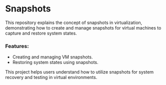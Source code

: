 # Snapshots

This repository explains the concept of snapshots in virtualization, demonstrating how to create and manage snapshots for virtual machines to capture and restore system states.

### Features:
- Creating and managing VM snapshots.
- Restoring system states using snapshots.

This project helps users understand how to utilize snapshots for system recovery and testing in virtual environments.

